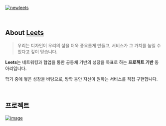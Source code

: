 [![newleets](https://github.com/user-attachments/assets/0089ba4e-54bd-4810-88bc-c340b6abedec)](https://www.leets.land)


<br/>

## About [Leets](https://instagram.com/leets.official)
> 우리는 디자인이 우리의 삶을 더욱 풍요롭게 만들고, 서비스가 그 가치를 높일 수 있다고 깊이 믿습니다.

**Leets**는 네트워킹과 협업을 통한 공동체 기반의 성장을 목표로 하는 **프로젝트 기반** 동아리입니다.

학기 중에 쌓은 성장을 바탕으로, 방학 동안 자신이 원하는 서비스를 직접 구현합니다.​

<br/>

## 프로젝트

[![image](https://github.com/user-attachments/assets/5d48f240-bba4-4c1d-a81c-231cfe2b52de)](https://www.leets.land/project)
